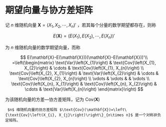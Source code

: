 # 期望向量与协方差矩阵

记 $n$ 维随机向量 $\mathbf{X}=\left(X_{1}, X_{2}, \cdots, X_{n}\right)'$ ，若其每个分量的数学期望都存在，则称

$$E(\mathbf{X})=\left(E\left(X_{1}\right), E\left(X_{2}\right), \cdots, E\left(X_{n}\right)\right)'$$

为 $n$ 维随机向量的数学期望向量，而称

$$
E(\mathbf{X}-E(\mathbf{X}))(\mathbf{X}-E(\mathbf{X}))'\\
=\left(\begin{matrix}
\text{Var}\left(X_{1}\right) & \text{Cov}\left(X_{1}, X_{2}\right) & \cdots & \text{Cov}\left(X_{1}, X_{n}\right) \\
\text{Cov}\left(X_{2}, X_{1}\right) & \text{Var}\left(X_{2}\right) & \cdots & \text{Cov}\left(X_{2}, X_{n}\right) \\
\vdots & \vdots & & \vdots \\
\text{Cov}\left(X_{n}, X_{1}\right) & \text{Cov}\left(X_{n}, X_{2}\right) & \cdots & \text{Var}\left(X_{n}\right)
\end{matrix}\right)
$$

为该随机向量的方差—协方差矩阵，记为 $\text{Cov}(\mathbf{X})$ 

``````{prf:theorem}
 $n$ 维随机向量的协方差矩阵 $\text{Cov}(\mathbf{X})=\left\{\text{Cov}\left(X_{i}, X_{j}\right)\right\}_{n\times n}$ 是一个对称非负定矩阵。
``````